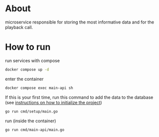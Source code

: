 # About

microservice responsible for storing the most informative data and for the playback call.

# How to run

run services with compose

```bash
docker compose up -d
```

enter the container

```bash
docker compose exec main-api sh
```

If this is your first time, run this command to add the data to the database (see [instructions on how to initialize the project](https://github.com/nichol20/rhythmicity/blob/main/README.md#instructions))

```bash
go run cmd/setup/main.go
```

run (inside the container)

```bash
go run cmd/main-api/main.go
```
